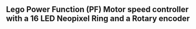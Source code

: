 ## Lego Power Function (PF) Motor speed controller with a 16 LED Neopixel Ring and a Rotary encoder
